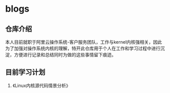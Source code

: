 # blogs
## 仓库介绍
本人目前就职于阿里云操作系统-客户服务团队，工作与kernel内核强相关，因此为了加强对操作系统内核的理解，特开此仓库用于个人在工作和学习过程中进行沉淀，方便进行记录和总结同时为做的这些事情留下痕迹。


## 目前学习计划
1. 《Linux内核源代码情景分析》
